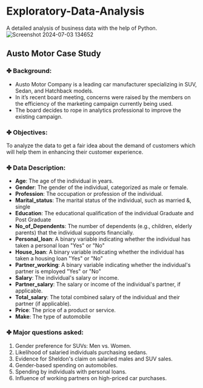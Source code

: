# Exploratory-Data-Analysis
A detailed analysis of business data with the help of Python.
![Screenshot 2024-07-03 134652](https://github.com/AriSa365/Exploratory-Data-Analysis/assets/174586469/bca25be4-b442-49cf-ad40-401304ff74be)

## Austo Motor Case Study

### ✤ Background:
-	Austo Motor Company is a leading car manufacturer specializing in SUV, Sedan, and Hatchback models. 
-	In it’s recent board meeting, concerns were raised by the members on the efficiency of the marketing campaign currently being used. 
-	The board decides to rope in analytics professional to improve the existing campaign.

### ✤ Objectives:
To analyze the data to get a fair idea about the demand of customers which will help them in enhancing their customer experience. 

### ✤ Data Description:
- **Age**: The age of the individual in years.
- **Gender**: The gender of the individual, categorized as male or female.
- **Profession**: The occupation or profession of the individual.
- **Marital_status**: The marital status of the individual, such as married &, single
- **Education**: The educational qualification of the individual Graduate and Post Graduate
- **No_of_Dependents**: The number of dependents (e.g., children, elderly parents) that the individual supports financially.
- **Personal_loan**: A binary variable indicating whether the individual has taken a personal loan "Yes" or "No"
- **House_loan**: A binary variable indicating whether the individual has taken a housing loan "Yes" or "No"
- **Partner_working**: A binary variable indicating whether the individual's partner is employed "Yes" or "No"
- **Salary**: The individual's salary or income.
- **Partner_salary**: The salary or income of the individual's partner, if applicable.
- **Total_salary**: The total combined salary of the individual and their partner (if applicable).
- **Price**: The price of a product or service.
- **Make**: The type of automobile

### ✤ Major questions asked:
1. Gender preference for SUVs: Men vs. Women.
2. Likelihood of salaried individuals purchasing sedans.
3. Evidence for Sheldon's claim on salaried males and SUV sales.
4. Gender-based spending on automobiles.
5. Spending by individuals with personal loans.
6. Influence of working partners on high-priced car purchases.
